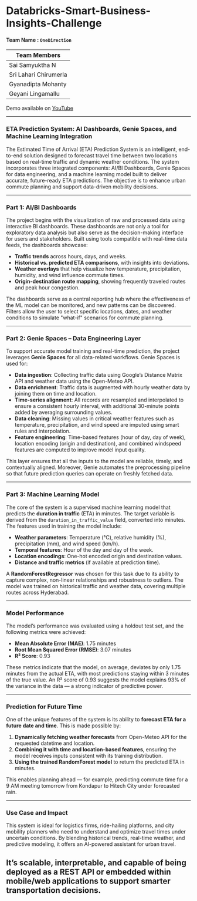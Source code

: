 # Databricks-Smart-Business-Insights-Challenge

#### Team Name : `OneDirection`

Team Members |
------------ |
Sai Samyuktha N |
Sri Lahari Chirumerla | 
Gyanadipta Mohanty |
Geyani Lingamallu |

Demo available on [YouTube](https://youtu.be/WyqRXaE4JNg?si=beZ8Pj4ZAurhc5lc)

---

### **ETA Prediction System: AI Dashboards, Genie Spaces, and Machine Learning Integration**

The Estimated Time of Arrival (ETA) Prediction System is an intelligent, end-to-end solution designed to forecast travel time between two locations based on real-time traffic and dynamic weather conditions. The system incorporates three integrated components: AI/BI Dashboards, Genie Spaces for data engineering, and a machine learning model built to deliver accurate, future-ready ETA predictions. The objective is to enhance urban commute planning and support data-driven mobility decisions.

---

### **Part 1: AI/BI Dashboards**

The project begins with the visualization of raw and processed data using interactive BI dashboards. These dashboards are not only a tool for exploratory data analysis but also serve as the decision-making interface for users and stakeholders. Built using tools compatible with real-time data feeds, the dashboards showcase:

* **Traffic trends** across hours, days, and weeks.
* **Historical vs. predicted ETA comparisons**, with insights into deviations.
* **Weather overlays** that help visualize how temperature, precipitation, humidity, and wind influence commute times.
* **Origin-destination route mapping**, showing frequently traveled routes and peak hour congestion.

The dashboards serve as a central reporting hub where the effectiveness of the ML model can be monitored, and new patterns can be discovered. Filters allow the user to select specific locations, dates, and weather conditions to simulate "what-if" scenarios for commute planning.

---

### **Part 2: Genie Spaces – Data Engineering Layer**

To support accurate model training and real-time prediction, the project leverages **Genie Spaces** for all data-related workflows. Genie Spaces is used for:

* **Data ingestion**: Collecting traffic data using Google’s Distance Matrix API and weather data using the Open-Meteo API.
* **Data enrichment**: Traffic data is augmented with hourly weather data by joining them on time and location.
* **Time-series alignment**: All records are resampled and interpolated to ensure a consistent hourly interval, with additional 30-minute points added by averaging surrounding values.
* **Data cleaning**: Missing values in critical weather features such as temperature, precipitation, and wind speed are imputed using smart rules and interpolation.
* **Feature engineering**: Time-based features (hour of day, day of week), location encoding (origin and destination), and combined windspeed features are computed to improve model input quality.

This layer ensures that all the inputs to the model are reliable, timely, and contextually aligned. Moreover, Genie automates the preprocessing pipeline so that future prediction queries can operate on freshly fetched data.

---

### **Part 3: Machine Learning Model**

The core of the system is a supervised machine learning model that predicts the **duration in traffic** (ETA) in minutes. The target variable is derived from the `duration_in_traffic_value` field, converted into minutes. The features used in training the model include:

* **Weather parameters**: Temperature (°C), relative humidity (%), precipitation (mm), and wind speed (km/h).
* **Temporal features**: Hour of the day and day of the week.
* **Location encodings**: One-hot encoded origin and destination values.
* **Distance and traffic metrics** (if available at prediction time).

A **RandomForestRegressor** was chosen for this task due to its ability to capture complex, non-linear relationships and robustness to outliers. The model was trained on historical traffic and weather data, covering multiple routes across Hyderabad.

---

### **Model Performance**

The model’s performance was evaluated using a holdout test set, and the following metrics were achieved:

* **Mean Absolute Error (MAE)**: 1.75 minutes
* **Root Mean Squared Error (RMSE)**: 3.07 minutes
* **R² Score**: 0.93

These metrics indicate that the model, on average, deviates by only 1.75 minutes from the actual ETA, with most predictions staying within 3 minutes of the true value. An R² score of 0.93 suggests the model explains 93% of the variance in the data — a strong indicator of predictive power.

---

### **Prediction for Future Time**

One of the unique features of the system is its ability to **forecast ETA for a future date and time**. This is made possible by:

1. **Dynamically fetching weather forecasts** from Open-Meteo API for the requested datetime and location.
2. **Combining it with time and location-based features**, ensuring the model receives inputs consistent with its training distribution.
3. **Using the trained RandomForest model** to return the predicted ETA in minutes.

This enables planning ahead — for example, predicting commute time for a 9 AM meeting tomorrow from Kondapur to Hitech City under forecasted rain.

---

### **Use Case and Impact**

This system is ideal for logistics firms, ride-hailing platforms, and city mobility planners who need to understand and optimize travel times under uncertain conditions. By blending historical trends, real-time weather, and predictive modeling, it offers an AI-powered assistant for urban travel.

It’s scalable, interpretable, and capable of being deployed as a REST API or embedded within mobile/web applications to support smarter transportation decisions.
---
